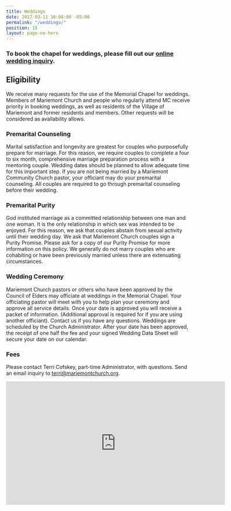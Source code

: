 ```yaml
---
title: Weddings
date: 2017-03-11 16:04:00 -05:00
permalink: "/weddings/"
position: 15
layout: page-no-hero
---
```


### To book the chapel for weddings, please fill out our [online wedding inquiry](/wedding-form). 

## Eligibility
We receive many requests for the use of the Memorial Chapel for weddings. Members of Mariemont Church and people who regularly attend MC receive priority in booking weddings, as well as residents of the Village of Mariemont and former residents and members. Other requests will be considered as availability allows.

### Premarital Counseling
Marital satisfaction and longevity are greatest for couples who purposefully prepare for marriage. For this reason, we require couples to complete a four to six month, comprehensive marriage preparation process with a mentoring couple. Wedding dates should be planned to allow adequate time for this important step. If you are not being married by a Mariemont Community Church pastor, your officiant may do your premarital counseling. All couples are required to go through premarital counseling before their wedding.

### Premarital Purity
God instituted marriage as a committed relationship between one man and one woman. It is the only relationship in which sex was intended to be enjoyed. For this reason, we ask that couples abstain from sexual activity until their wedding day. We ask that Mariemont Church couples sign a Purity Promise. Please ask for a copy of our Purity Promise for more information on this policy. We generally do not marry couples who are cohabiting or have been previously married unless there are extenuating circumstances. 

### Wedding Ceremony
Mariemont Church pastors or others who have been approved by the Council of Elders may officiate at weddings in the Memorial Chapel. Your officiating pastor will meet with you to help plan your ceremony and approve all service details.
Once your date is approved you will receive a packet of information. (Additional approval is required for if you are using another officiant). Contact us if you have any questions. Weddings are scheduled by the Church Administrator. After your date has been approved, the receipt of one half the fee and your signed Wedding Data Sheet will secure your date on our calendar.

### Fees
Please contact Terri Cofskey, part-time Administrator, with questions. Send an email inquiry to terri@mariemontchurch.org.

<iframe width="600" height="338" src="https://www.youtube.com/embed/MTWeAkJ3BRY?ecver=1" frameborder="0" allowfullscreen></iframe>
